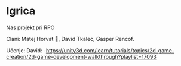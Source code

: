 # Igrica
Nas projekt pri RPO

Clani:
Matej Horvat :crown:,
David Tkalec,
Gasper Rencof.


Učenje:
David:
  -https://unity3d.com/learn/tutorials/topics/2d-game-creation/2d-game-development-walkthrough?playlist=17093
